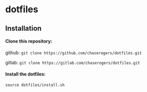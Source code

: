 # dotfiles

## Installation
#### Clone this repository:

github: `git clone https://github.com/chaserogers/dotfiles.git`

gitlab: `git clone https://gitlab.com/chaserogers/dotfiles.git`

#### Install the dotfiles:

`source dotfiles/install.sh`
